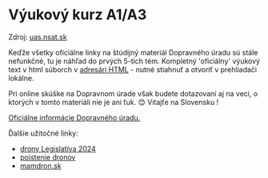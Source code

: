 ﻿# Výukový kurz A1/A3
Zdroj: [uas.nsat.sk](http://uas.nsat.sk)  

Keďže všetky oficiálne linky na štúdijný materiál Dopravného úradu sú stále nefunkčné, tu je náhľad do prvých 5-tich tém. Kompletný 'oficiálny' výukový text v html súborch v [adresári HTML](HTML/) - nutné stiahnuť a otvoriť v prehliadači lokálne.  

Pri online skúške na Dopravnom úrade však budete dotazovaní aj na veci, o ktorých v tomto materiáli nie je ani ťuk. 😊 Vitajťe na Slovensku !  

[Oficiálne informácie Dopravného úradu.](http://letectvo.nsat.sk/bezpilotne-letectvo/)  

Ďalšie užitočné linky:
- [drony Legislatíva 2024](https://www.xtreme.sk/clanok/14/drony-legislativa-2024/)  
- [poistenie dronov](https://www.dronerepublic.sk/poistenie-dronov/)  
- [mamdron.sk](https://mamdron.sk/piloti-dronov/)  
